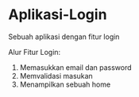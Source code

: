 # Aplikasi-Login
Sebuah aplikasi dengan fitur login

Alur Fitur Login:

1. Memasukkan email dan password
2. Memvalidasi masukan
3. Menampilkan sebuah home
